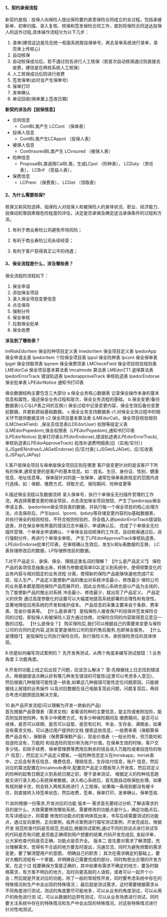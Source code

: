 #### 1、契约承保流程

新契约是指：投保人向保险人提出保险要约直至保险合同成立的全过程。包括承接新单、初审扫描、录入复核、核保和签发保险合同工作，直到将保险合同送达投保人的运作过程,具体操作流程分为以下几步：

1. 录单(建信这边是先在统一柜面系统取投保单号，再去录单系统进行录单，录完单上传核心)
2. 自动核保
3. 自动核保成功后，若不通过则去进行人工核保（若首次自动核保通过则直接去收费，建信是在两核系统人工核保）
4. 人工核保成功后则进行收费
5. 签发保单(此时会产生保单号)
6. 保单打印
7. 发单确认
8. 单证回收(保单置上签收日期)



**新契约涉及的【投保信息】**

- 
  合同信息
  - ContBL类产生 LCCont （保单表）
- 投保人信息
  - ContBL类产生LCAppnt （投保人表）
- 被保人信息
  - ContInsuredBL类产生 LCinsured （被保人表）
- 险种信息
  - ProposalBL类调用CalBL类，生成LCpol （险种表）， LCDuty （责任表）， LCBnf （受益人表），
- 保费信息
  - LCPrem （保费表）， LCGet （领取表）



#### 2、为什么需要核保?

核保又称风险选择，指保险人对投保人和被保险人的身体状况、职业、经济能力、投保动机等因素做危险程度的评估，决定是否承保及确定适当承保条件的过程和方法。

1. 有利于商业寿险公司避免市场风险；

2. 有利于商业寿险公司永续经营；

3. 有利于客户获得真正公平的待遇；

   

#### 3、保全流程是什么，涉及哪些表？

保全流程的流程如下：

1. 保全申请
2. 添加保全项目
3. 录入保全项目变更信息
4. 点击保存
5. 强制分件
6. 保全审核
7. 拉取保全批单
8. 保全收费



**涉及到了哪些表？**

lmRiskEdorItem 保全险种项目定义表
lmedorItem 保全项目定义表
lpedorApp 保全申请主表
lpedoritem 个险保全项目表
lppol 保全险种表
lpcont 保全保单表
lpget 保全领取项表
lpprem 保全保费项表
LMCheckField 保全项目校验规则表
LMEdorCal 保全项目基本算法表
lmcalmode 算法表
LMEdorZT1 退保算法表
lpedorErrorTrack 错误轨迹表
lpedorapproveTrack 审核轨迹表
lpedorEndorse 保全批单表
LPEdorNotice 通知书打印表



保全数据结构主要包含三大部分
  a.保全业务核心数据表
    记录保全操作本身的基本信息和属性，描述保全业务过程和层次，保全业务流程的基础。
  b.保全变更/备份数据表(（LC与LP表之间的互换）)
    保全过程中记录变更内容，保全生效后备份变更前数据，并更新原始基础数据。
  c.保全业务支持数据表
     c1.对保全业务过程中的相关环节提供数据支持
     c2.保全项目基本算法表 (LMEdorCal)，保全项目校验规则(LMCheckField）,保全员信息表(LDEdorUser)
        权限等级定义表(LMEdorPopedom),保全权限表（LPEdorPopedom),通知书打印表(LPEdorNotice)
        批单打印表(LPEdorEndorse),错误轨迹表(LPEdorErrorTrack),审核轨迹表(LPEdorApproveTrack)
        批改补退费明细表(应（实收/实付）) (LJSgetENndrse/LJAGetEndorse)
        应/实付表( LJSGet/LJAGet)，应/实收表(LJSPay/LJAPay)

5.客户层保全项目与保单层保全项目区别在哪里
客户层变更针对的是该客户下所有的保单,通常变更的是客户的基本信息。如：姓名、生日、身份证、性别、健康信息、地址信息等。
保单层针对的是一张保单，通常在保单条款规定的范围内进行选择。如：保额、缴费方式、领取方式、保险期间、险种变更等

6.描述保全流程以及数据流转 
  录入保单号，执行个单保全无扫描件受理的工作流，再选择需要变更的保全项目，点击添加保全项目按钮，产生了lpedorapp保全申请主表、
lpedoritem保全项目表的数据，并执行每一个保全项目的核心处理方法，点击保存后，产生lppol、lpcont、lpduty等存储变更内容的lp基础数据表，
并执行保全的规则校验，不符合规则校验的，将会插入进lpedorErrorTrack错误轨迹表，并在保全审核界面的错误日志中展示，申请确认后，
完成了个单保全无扫描件受理、个单保全申请确认、个单保全自动核保的工作流，自动核保通过后，进行强制分件，再进行个单保全审核，
产生了LPEdorApproveTrack审核轨迹表、LPEdorEndorse批单打印表，在审核确认生效后，发生lc和lp表数据的互换，
LC表存储修改后的数据，LP存储修改前的数据。

7.对于产品定义、承保、保全、理赔这类名词的理解？
   【什么是产品定义?】
   保险产品的各项信息抽象出来，转换为参数或简单SQL定义到系统中，使得频繁变化的业务内容与相对固定的业务流程
   分离，使得新的保险产品能够快速地完成IT实现、投入生产。产品定义能使新产品的推出对系统冲击最小、修改最少
   保险公司的业务基本都是围绕保险产品而展开的，因此业务核心系统也是以产品为主线的，为了能使新产品的推出对系统
   冲击最小、修改最少，就出现了产品定义。
   产品定义的优势
   通过高度参数化的设置可以大幅度地提高系统部署的合理性和有效性，显著地降低应用系统的开发和维护成本。
   产品信息的采集主要来自于条款、费率表、现金价值表等。
   【什么是承保?】
     是指保险人接收保户的投保并签发保险合同的过程，即投保人和被保险人双方通过协商，对保险合同的内容取得意见意见一致的过程。
   【什么是保全？】
     购买保险后,我们可以根据自己的需要来变更与保险公司的合同约定内容,这些变更是保险公司的契约售后服务,也即保全服务。
   【什么是理赔?】
      是指保险公司执行保险合同，执行保险义务，承担保险责任的具体体现。

8.你是如何编写测试案例的？
先开发再测试，从两个角度来编写测试按钮：1.业务角度 2.功能角度。 

9.开发的功能上线之后出现了问题，应该怎么解决？
 答:先根据线上日志找到错误点，再根据错误点确认好有哪几种发生错误的可能性(这里可以考虑多人意见)，
    然后根据几种报错可能性逐一排查,如果这几种报错可能性定位问题原因，只能根据线上报错的业务操作
    以及对应数据在自己电脑复现此问题，问题复现后，再综合考虑问题原因及解决方案。

10.新产品开发流程(可以理解为开发一款新的产品)   
   首先根据产品管理表（需求文档）查看该险种的主要信息，是主险或者附加险，能否附加其他险种，有多少中缴费方式，有多少种保险期间及
缴费期间，是否可以续保，是否可以续期、是否可以自垫、是否有红利、年金、生存金、满期金，如果没有需求文档，可以通过用户提供的文档
搜索这些信息，一般费率表（保额算保费产品会有），保额表（保费算保额产品），现金价值表（一般长险有，但万能险和投连险没有，万能险
和投连险的现价称为账户价值，在保单生效的时候，客户交多少钱，扣除手续费、保单管理费等费用后剩余的钱会进入万能险或者投连险的账户
信息），然后定义产品定义模板，一般险种信息定义在lmriskapp，lmrisk表中，之后会有责任信息，缴费信息，理赔信息，生存给付信息，账户
信息，然后对应的算法配置在lmcalmode表中,配置完产品定义模板导入开发库，然后将定义的险种的起售日期定义到系统日期之前，便于录单测试，
根据定义的险种信息跑报文进行录入核心系统保单数据，进入核心系统后，首先跑自动核保批处理，如果有规则被卡住，则会转入两核系统进行
人工核保，如果每一条规则都没有被卡住，则直接转入待签单状态，然后收费，签单，保单打印，发单确认，保单签收.

11.如何根据一份需求,开发对应的功能
   版本一
       需求首先要经过分析,了解该需求的目的是什么，大致需要修改哪些系统，需要修改的功能点是什么，确定功能点后，先写详细设计，将需要
   修改的功能点的影响体现出来，书写后续需要测试的功能点，通过反向案例，正向案例，临界点案例进行描写测试案例，开发完成后，根据开发
   规范检查代码是否规范,完成后,根据测试案例,通过不同的测试点进行测试写的代码是否有问题,是否能正确得到用户想要的结果,代码开发完成后,
   发起评审，让大家检查代码是否正确，功能点是否齐全。
   版本二
      首先要对需求了解清楚，充分理解需求，觉得有不合适的地方要及时提出，沟通交流，同时为避免频繁的需求变更，要了解清楚用户的意图，
   明确自己的职责；
      其次在需求确定的基础上，要对大概的流程有一个掌握，并明确自己需要完成的部分，同时构思出合理的开发方案，在这个过
   程要确保方案是正确的，其中如果有需求不确定的地方，要及时联络需求，有方案不明白的地方，及时向更高层的人请假，或者可以一起开个小
   会；然后就是开发对应的功能，除了一般的常规性开发，同时要考虑系统中存在的特殊情况和生产中会出现的特殊情况；
      最后就是测试需求，这时需要根据需求从不同角度进行测试，测试的角度要尽可能地多，可以从业务的角度测试，可以从用户的角色进行测
   试，可以从数据的边界性测试，可以从业务场景进行测试，同时要关注系统中存在的特殊情况和生产中会出现的特殊情况，对这些特殊情况进行
   针对性地测试。
